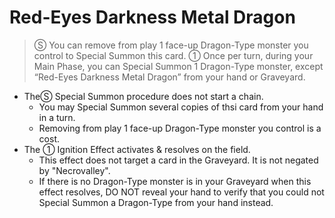 # Red-Eyes Darkness Metal Dragon

> Ⓢ You can remove from play 1 face-up Dragon-Type monster you control to Special Summon this card. ① Once per turn, during your Main Phase, you can Special Summon 1 Dragon-Type monster, except “Red-Eyes Darkness Metal Dragon” from your hand or Graveyard.

*   TheⓈ Special Summon procedure does not start a chain.
    *   You may Special Summon several copies of thsi card from your hand in a turn.
    *   Removing from play 1 face-up Dragon-Type monster you control is a cost.
*   The ① Ignition Effect activates & resolves on the field.
    *   This effect does not target a card in the Graveyard. It is not negated by "Necrovalley".
    *   If there is no Dragon-Type monster is in your Graveyard when this effect resolves, DO NOT reveal your hand to verify that you could not Special Summon a Dragon-Type from your hand instead.
